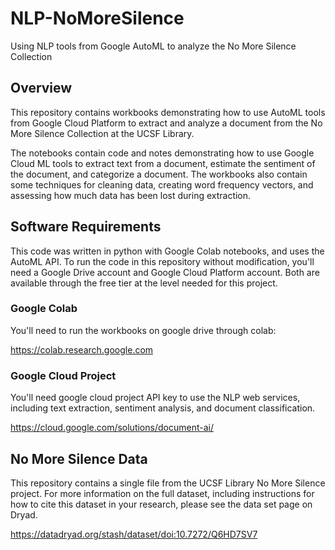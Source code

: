 # NLP-NoMoreSilence
Using NLP tools from Google AutoML to analyze the No More Silence Collection

## Overview
This repository contains workbooks demonstrating how to use AutoML tools from Google Cloud Platform to extract and analyze a document from the No More Silence Collection at the UCSF Library. 

The notebooks contain code and notes demonstrating how to use Google Cloud ML tools to extract text from a document, estimate the sentiment of the document, and categorize a document. The workbooks also contain some techniques for cleaning data, creating word frequency vectors, and assessing how much data has been lost during extraction. 

## Software Requirements
This code was written in python with Google Colab notebooks, and uses the AutoML API. To run the code in this repository without modification, you'll need a Google Drive account and Google Cloud Platform account. Both are available through the free tier at the level needed for this project.

### Google Colab
You'll need to run the workbooks on google drive through colab:

https://colab.research.google.com

### Google Cloud Project 
You'll need google cloud project API key to use the NLP web services, including text extraction, sentiment analysis, and document classification.

https://cloud.google.com/solutions/document-ai/

## No More Silence Data

This repository contains a single file from the UCSF Library No More Silence project. For more information on the full dataset, including instructions for how to cite this dataset in your research, please see the data set page on Dryad.

https://datadryad.org/stash/dataset/doi:10.7272/Q6HD7SV7


